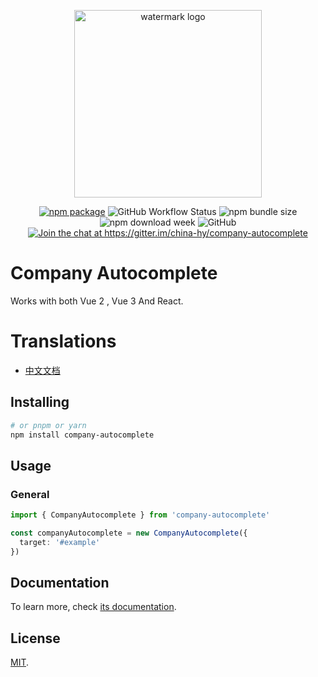 <p align="center">
  <a href="https://zhensherlock.github.io/company-autocomplete/" target="_blank" rel="noopener noreferrer">
    <img width="300" src="https://zhensherlock.github.io/company-autocomplete/hero-image.png" alt="watermark logo">
  </a>
</p>
<p align="center">
  <a href="https://npmjs.com/package/company-autocomplete"><img src="https://badgen.net/npm/v/company-autocomplete" alt="npm package"></a>
  <img alt="GitHub Workflow Status" src="https://img.shields.io/github/actions/workflow/status/zhensherlock/company-autocomplete/deploy.yml?branch=main">
  <img alt="npm bundle size" src="https://img.shields.io/bundlephobia/minzip/company-autocomplete">
  <img alt="npm download week" src="https://img.shields.io/npm/dw/company-autocomplete">
  <img alt="GitHub" src="https://img.shields.io/github/license/zhensherlock/company-autocomplete">
  <a href="https://gitter.im/china-hy/company-autocomplete?utm_source=badge&utm_medium=badge&utm_campaign=pr-badge&utm_content=badge"><img src="https://badges.gitter.im/china-hy/company-autocomplete.svg" alt="Join the chat at https://gitter.im/china-hy/company-autocomplete"></a>
</p>

# Company Autocomplete

Works with both Vue 2 , Vue 3 And React.

# Translations

* [中文文档](README_zh.md)

## Installing

```bash
# or pnpm or yarn
npm install company-autocomplete
```

## Usage

### General

```ts
import { CompanyAutocomplete } from 'company-autocomplete'

const companyAutocomplete = new CompanyAutocomplete({
  target: '#example'
})
```

## Documentation

To learn more, check [its documentation](https://zhensherlock.github.io/company-autocomplete).

## License

[MIT](LICENSE).
